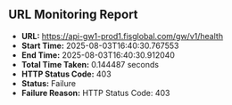 ## URL Monitoring Report

- **URL:** https://api-gw1-prod1.fisglobal.com/gw/v1/health
- **Start Time:** 2025-08-03T16:40:30.767553
- **End Time:** 2025-08-03T16:40:30.912040
- **Total Time Taken:** 0.144487 seconds
- **HTTP Status Code:** 403
- **Status:** Failure
- **Failure Reason:** HTTP Status Code: 403
